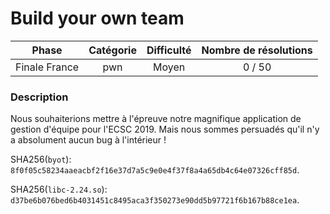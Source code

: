 # Build your own team

| Phase          | Catégorie  |   Difficulté   | Nombre de résolutions |
|:--------------:|:----------:|:--------------:|:---------------------:|
| Finale France  | pwn        |         Moyen  |                0 / 50 |


### Description

Nous souhaiterions mettre à l'épreuve notre magnifique application de gestion d'équipe pour l'ECSC 2019. Mais nous sommes persuadés qu'il n'y a absolument aucun bug à l'intérieur !

SHA256(`byot`): `8f0f05c58234aaeacbf2f16e37d7a5c9e0e4f37f8a4a65db4c64e07326cff85d`.

SHA256(`libc-2.24.so`): `d37be6b076bed6b4031451c8495aca3f350273e90dd5b97721f6b167b88ce1ea`.
